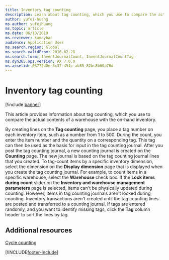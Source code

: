 ```yaml
---
title: Inventory tag counting
description: Learn about tag counting, which you use to compare the actual contents of a warehouse with the on-hand inventory, including additional resources.
author: yufei-huang
ms.author: yufeihuang
ms.topic: article
ms.date: 06/10/2019
ms.reviewer: kamaybac
audience: Application User
ms.search.region: Global
ms.search.validFrom: 2016-02-28
ms.search.form: InventJournalCount, InventJournalCountTag
ms.dyn365.ops.version: AX 7.0.0
ms.assetid: 03772d0e-5c37-454c-ab85-82bc8b60a76d
---
```


# Inventory tag counting

[!include [banner](../includes/banner.md)]

This article provides information about tag counting, which you use to compare the actual contents of a warehouse with the on-hand inventory.

By creating lines on the **Tag counting** page, you place a tag number on each inventory item, such as a number from 1 to 500. During the count, you enter the item number and the quantity on a corresponding tag. This tag can then be used as the basis for input in the tag counting journal. After you post the tag counting journal, a new counting journal is created on the **Counting** page. The new journal is based on the tag counting journal lines that you created. To tag-count items by a specific inventory dimension, select the dimension on the **Display dimension** page that is displayed when you create the tag counting journal. For example, to count items in a specific warehouse, select the **Warehouse** check box. If the **Lock items during count** slider on the **Inventory and warehouse management parameters** page is selected, items can't be physically updated during counting. However, items in tag counting journals aren't locked during counting. Inventory transactions aren't created until the tag counting lines are posted and transferred to a counting journal. If tags are entered randomly, and you want to identify missing tags, click the **Tag** column header to sort the lines by tag.

## Additional resources

[Cycle counting](../warehousing/cycle-counting.md)


[!INCLUDE[footer-include](../../includes/footer-banner.md)]